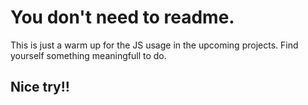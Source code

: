 # You don't need to readme.
This is just a warm up for the JS usage in the upcoming projects. 
Find yourself something meaningfull to do.
## Nice try!!